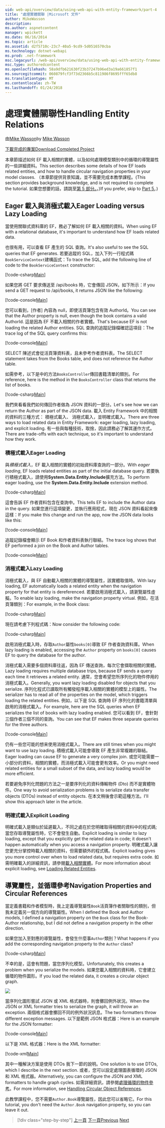```yaml
---
uid: web-api/overview/data/using-web-api-with-entity-framework/part-4
title: "處理實體關聯 |Microsoft 文件"
author: MikeWasson
description: 
ms.author: aspnetcontent
manager: wpickett
ms.date: 06/16/2014
ms.topic: article
ms.assetid: d2f5710c-23c7-40a5-9cd9-5d0516570cba
ms.technology: dotnet-webapi
ms.prod: .net-framework
msc.legacyurl: /web-api/overview/data/using-web-api-with-entity-framework/part-4
msc.type: authoredcontent
ms.openlocfilehash: 58a9dfb621630f23b37247b96ed3a19a661857f1
ms.sourcegitcommit: 060879fcf3f73d2366b5c811986f8695fff65db8
ms.translationtype: MT
ms.contentlocale: zh-TW
ms.lasthandoff: 01/24/2018
---
```

<a name="handling-entity-relations"></a><span data-ttu-id="dade6-102">處理實體關聯性</span><span class="sxs-lookup"><span data-stu-id="dade6-102">Handling Entity Relations</span></span>
====================
<span data-ttu-id="dade6-103">由[Mike Wasson](https://github.com/MikeWasson)</span><span class="sxs-lookup"><span data-stu-id="dade6-103">by [Mike Wasson](https://github.com/MikeWasson)</span></span>

[<span data-ttu-id="dade6-104">下載完成的專案</span><span class="sxs-lookup"><span data-stu-id="dade6-104">Download Completed Project</span></span>](https://github.com/MikeWasson/BookService)

<span data-ttu-id="dade6-105">本章節描述如何 EF 載入相關的實體，以及如何處理模型類別中的循環的導覽屬性的一些詳細資料。</span><span class="sxs-lookup"><span data-stu-id="dade6-105">This section describes some details of how EF loads related entities, and how to handle circular navigation properties in your model classes.</span></span> <span data-ttu-id="dade6-106">（本章節提供背景知識，並不需要完成本教學課程。</span><span class="sxs-lookup"><span data-stu-id="dade6-106">(This section provides background knowledge, and is not required to complete the tutorial.</span></span> <span data-ttu-id="dade6-107">如果您想要的話，請跳至[第 5 部分。](part-5.md)。)</span><span class="sxs-lookup"><span data-stu-id="dade6-107">If you prefer, skip to [Part 5.](part-5.md).)</span></span>

## <a name="eager-loading-versus-lazy-loading"></a><span data-ttu-id="dade6-108">Eager 載入與消極式載入</span><span class="sxs-lookup"><span data-stu-id="dade6-108">Eager Loading versus Lazy Loading</span></span>

<span data-ttu-id="dade6-109">當使用關聯式資料庫的 EF，務必了解如何 EF 載入相關的資料。</span><span class="sxs-lookup"><span data-stu-id="dade6-109">When using EF with a relational database, it's important to understand how EF loads related data.</span></span>

<span data-ttu-id="dade6-110">也很有用，可以查看 EF 產生的 SQL 查詢。</span><span class="sxs-lookup"><span data-stu-id="dade6-110">It's also useful to see the SQL queries that EF generates.</span></span> <span data-ttu-id="dade6-111">若要追蹤的 SQL，加入下列一行程式碼`BookServiceContext`建構函式：</span><span class="sxs-lookup"><span data-stu-id="dade6-111">To trace the SQL, add the following line of code to the `BookServiceContext` constructor:</span></span>

[!code-csharp[Main](part-4/samples/sample1.cs)]

<span data-ttu-id="dade6-112">如果您將 GET 要求傳送至 /api/books 時，它會傳回 JSON，如下所示：</span><span class="sxs-lookup"><span data-stu-id="dade6-112">If you send a GET request to /api/books, it returns JSON like the following:</span></span>

[!code-console[Main](part-4/samples/sample2.cmd)]

<span data-ttu-id="dade6-113">您可以看到，[作者] 內容為 null，即使活頁簿包含有效 AuthorId。</span><span class="sxs-lookup"><span data-stu-id="dade6-113">You can see that the Author property is null, even though the book contains a valid AuthorId.</span></span> <span data-ttu-id="dade6-114">這是因為 EF 不載入相關的作者實體。</span><span class="sxs-lookup"><span data-stu-id="dade6-114">That's because EF is not loading the related Author entities.</span></span> <span data-ttu-id="dade6-115">SQL 查詢的追蹤記錄檔確認這項目：</span><span class="sxs-lookup"><span data-stu-id="dade6-115">The trace log of the SQL query confirms this:</span></span>

[!code-console[Main](part-4/samples/sample3.sql)]

<span data-ttu-id="dade6-116">SELECT 陳述式會從活頁簿資料表，且未參考作者資料表。</span><span class="sxs-lookup"><span data-stu-id="dade6-116">The SELECT statement takes from the Books table, and does not reference the Author table.</span></span>

<span data-ttu-id="dade6-117">如需參考，以下是中的方法`BooksController`傳回書籍清單的類別。</span><span class="sxs-lookup"><span data-stu-id="dade6-117">For reference, here is the method in the `BooksController` class that returns the list of books.</span></span>

[!code-csharp[Main](part-4/samples/sample4.cs)]

<span data-ttu-id="dade6-118">我們來看看我們如何傳回作者做為 JSON 資料的一部分。</span><span class="sxs-lookup"><span data-stu-id="dade6-118">Let's see how we can return the Author as part of the JSON data.</span></span> <span data-ttu-id="dade6-119">載入 Entity Framework 中的相關的資料的三種方式： 積極式載入、 消極式載入，並明確式載入。</span><span class="sxs-lookup"><span data-stu-id="dade6-119">There are three ways to load related data in Entity Framework: eager loading, lazy loading, and explicit loading.</span></span> <span data-ttu-id="dade6-120">有一些與每種技術，取捨，因此請務必了解其運作方式。</span><span class="sxs-lookup"><span data-stu-id="dade6-120">There are trade-offs with each technique, so it's important to understand how they work.</span></span>

### <a name="eager-loading"></a><span data-ttu-id="dade6-121">積極式載入</span><span class="sxs-lookup"><span data-stu-id="dade6-121">Eager Loading</span></span>

<span data-ttu-id="dade6-122">與*積極式載入*，EF 載入相關的實體的初始資料庫查詢的一部分。</span><span class="sxs-lookup"><span data-stu-id="dade6-122">With *eager loading*, EF loads related entities as part of the initial database query.</span></span> <span data-ttu-id="dade6-123">若要執行積極式載入，請使用**System.Data.Entity.Include**擴充方法。</span><span class="sxs-lookup"><span data-stu-id="dade6-123">To perform eager loading, use the **System.Data.Entity.Include** extension method.</span></span>

[!code-csharp[Main](part-4/samples/sample5.cs)]

<span data-ttu-id="dade6-124">這會告訴 EF 作者資料包含在查詢中。</span><span class="sxs-lookup"><span data-stu-id="dade6-124">This tells EF to include the Author data in the query.</span></span> <span data-ttu-id="dade6-125">如果您進行這項變更，並執行應用程式，現在 JSON 資料看起來像這樣：</span><span class="sxs-lookup"><span data-stu-id="dade6-125">If you make this change and run the app, now the JSON data looks like this:</span></span>

[!code-console[Main](part-4/samples/sample6.cmd)]

<span data-ttu-id="dade6-126">追蹤記錄檔會顯示 EF Book 和作者資料表執行聯結。</span><span class="sxs-lookup"><span data-stu-id="dade6-126">The trace log shows that EF performed a join on the Book and Author tables.</span></span>

[!code-console[Main](part-4/samples/sample7.cmd)]

### <a name="lazy-loading"></a><span data-ttu-id="dade6-127">消極式載入</span><span class="sxs-lookup"><span data-stu-id="dade6-127">Lazy Loading</span></span>

<span data-ttu-id="dade6-128">消極式載入，與 EF 自動載入相關的實體的導覽屬性，該實體取值時。</span><span class="sxs-lookup"><span data-stu-id="dade6-128">With lazy loading, EF automatically loads a related entity when the navigation property for that entity is dereferenced.</span></span> <span data-ttu-id="dade6-129">若要啟用消極式載入，請瀏覽屬性虛擬。</span><span class="sxs-lookup"><span data-stu-id="dade6-129">To enable lazy loading, make the navigation property virtual.</span></span> <span data-ttu-id="dade6-130">例如，在活頁簿類別：</span><span class="sxs-lookup"><span data-stu-id="dade6-130">For example, in the Book class:</span></span>

[!code-csharp[Main](part-4/samples/sample8.cs?highlight=6)]

<span data-ttu-id="dade6-131">現在請考慮下列程式碼：</span><span class="sxs-lookup"><span data-stu-id="dade6-131">Now consider the following code:</span></span>

[!code-csharp[Main](part-4/samples/sample9.cs)]

<span data-ttu-id="dade6-132">啟用消極式載入時，存取`Author`屬性`books[0]`導致 EF 作者查詢資料庫。</span><span class="sxs-lookup"><span data-stu-id="dade6-132">When lazy loading is enabled, accessing the `Author` property on `books[0]` causes EF to query the database for the author.</span></span>

<span data-ttu-id="dade6-133">消極式載入需要多個資料庫往返，因為 EF 傳送查詢，每次它會擷取相關的實體。</span><span class="sxs-lookup"><span data-stu-id="dade6-133">Lazy loading requires multiple database trips, because EF sends a query each time it retrieves a related entity.</span></span> <span data-ttu-id="dade6-134">通常，您會希望您所序列化的物件停用的消極式載入。</span><span class="sxs-lookup"><span data-stu-id="dade6-134">Generally, you want lazy loading disabled for objects that you serialize.</span></span> <span data-ttu-id="dade6-135">序列化程式已讀取所有觸發程序載入相關的實體的模型上的屬性。</span><span class="sxs-lookup"><span data-stu-id="dade6-135">The serializer has to read all of the properties on the model, which triggers loading the related entities.</span></span> <span data-ttu-id="dade6-136">例如，以下是 SQL 查詢時 EF 序列化的書籍清單與啟用的消極式載入。</span><span class="sxs-lookup"><span data-stu-id="dade6-136">For example, here are the SQL queries when EF serializes the list of books with lazy loading enabled.</span></span> <span data-ttu-id="dade6-137">您可以看到 EF，會針對三個作者三個不同的查詢。</span><span class="sxs-lookup"><span data-stu-id="dade6-137">You can see that EF makes three separate queries for the three authors.</span></span>

[!code-console[Main](part-4/samples/sample10.sql)]

<span data-ttu-id="dade6-138">仍有一些您可能的想来使用消極式載入。</span><span class="sxs-lookup"><span data-stu-id="dade6-138">There are still times when you might want to use lazy loading.</span></span> <span data-ttu-id="dade6-139">積極式載入可能會導致 EF 產生非常複雜的聯結。</span><span class="sxs-lookup"><span data-stu-id="dade6-139">Eager loading can cause EF to generate a very complex join.</span></span> <span data-ttu-id="dade6-140">或您可能需要一小部分的資料，相關的實體，而消極式載入可能會更有效率。</span><span class="sxs-lookup"><span data-stu-id="dade6-140">Or you might need related entities for a small subset of the data, and lazy loading would be more efficient.</span></span>

<span data-ttu-id="dade6-141">若要避免序列化問題的方法之一是要序列化的資料傳輸物件 (Dto) 而不是實體物件。</span><span class="sxs-lookup"><span data-stu-id="dade6-141">One way to avoid serialization problems is to serialize data transfer objects (DTOs) instead of entity objects.</span></span> <span data-ttu-id="dade6-142">在本文稍後會示範這種方法。</span><span class="sxs-lookup"><span data-stu-id="dade6-142">I'll show this approach later in the article.</span></span>

### <a name="explicit-loading"></a><span data-ttu-id="dade6-143">明確式載入</span><span class="sxs-lookup"><span data-stu-id="dade6-143">Explicit Loading</span></span>

<span data-ttu-id="dade6-144">明確式載入是類似於延遲載入，不同之處在於您明確取得相關的資料中的程式碼;當您存取導覽屬性時，它不會發生自動。</span><span class="sxs-lookup"><span data-stu-id="dade6-144">Explicit loading is similar to lazy loading, except that you explicitly get the related data in code; it doesn't happen automatically when you access a navigation property.</span></span> <span data-ttu-id="dade6-145">明確式載入讓您更充分掌控時載入相關的資料，但需要額外的程式碼。</span><span class="sxs-lookup"><span data-stu-id="dade6-145">Explicit loading gives you more control over when to load related data, but requires extra code.</span></span> <span data-ttu-id="dade6-146">如需明確載入的詳細資訊，請參閱[載入相關實體](https://msdn.microsoft.com/data/jj574232#explicit)。</span><span class="sxs-lookup"><span data-stu-id="dade6-146">For more information about explicit loading, see [Loading Related Entities](https://msdn.microsoft.com/data/jj574232#explicit).</span></span>

## <a name="navigation-properties-and-circular-references"></a><span data-ttu-id="dade6-147">導覽屬性，並循環參考</span><span class="sxs-lookup"><span data-stu-id="dade6-147">Navigation Properties and Circular References</span></span>

<span data-ttu-id="dade6-148">當定義書籍和作者模型時，我上定義導覽屬性`Book`活頁簿作者關聯性的類別，但我未定義另一個方向的導覽屬性。</span><span class="sxs-lookup"><span data-stu-id="dade6-148">When I defined the Book and Author models, I defined a navigation property on the `Book` class for the Book-Author relationship, but I did not define a navigation property in the other direction.</span></span>

<span data-ttu-id="dade6-149">如果您加入至對應的導覽屬性，會發生什麼事`Author`類別？</span><span class="sxs-lookup"><span data-stu-id="dade6-149">What happens if you add the corresponding navigation property to the `Author` class?</span></span>

[!code-csharp[Main](part-4/samples/sample11.cs?highlight=7)]

<span data-ttu-id="dade6-150">不幸的是，這會有問題，當您序列化模型。</span><span class="sxs-lookup"><span data-stu-id="dade6-150">Unfortunately, this creates a problem when you serialize the models.</span></span> <span data-ttu-id="dade6-151">如果您載入相關的資料時，它會建立循環的物件圖形。</span><span class="sxs-lookup"><span data-stu-id="dade6-151">If you load the related data, it creates a circular object graph.</span></span>

![](part-4/_static/image1.png)

<span data-ttu-id="dade6-152">當序列化圖形嘗試 JSON 或 XML 格式器時，則會擲回例外狀況。</span><span class="sxs-lookup"><span data-stu-id="dade6-152">When the JSON or XML formatter tries to serialize the graph, it will throw an exception.</span></span> <span data-ttu-id="dade6-153">兩個格式器會擲回不同的例外狀況訊息。</span><span class="sxs-lookup"><span data-stu-id="dade6-153">The two formatters throw different exception messages.</span></span> <span data-ttu-id="dade6-154">以下是範例 JSON 格式器：</span><span class="sxs-lookup"><span data-stu-id="dade6-154">Here is an example for the JSON formatter:</span></span>

[!code-console[Main](part-4/samples/sample12.cmd)]

<span data-ttu-id="dade6-155">以下是 XML 格式器：</span><span class="sxs-lookup"><span data-stu-id="dade6-155">Here is the XML formatter:</span></span>

[!code-xml[Main](part-4/samples/sample13.xml)]

<span data-ttu-id="dade6-156">其中一種解決方案是使用 DTOs 我下一節的說明。</span><span class="sxs-lookup"><span data-stu-id="dade6-156">One solution is to use DTOs, which I describe in the next section.</span></span> <span data-ttu-id="dade6-157">或者，您可以設定處理圖表循環的 JSON 和 XML 格式器。</span><span class="sxs-lookup"><span data-stu-id="dade6-157">Alternatively, you can configure the JSON and XML formatters to handle graph cycles.</span></span> <span data-ttu-id="dade6-158">如需詳細資訊，請參閱[處理循環的物件參考](../../formats-and-model-binding/json-and-xml-serialization.md#handling_circular_object_references)。</span><span class="sxs-lookup"><span data-stu-id="dade6-158">For more information, see [Handling Circular Object References](../../formats-and-model-binding/json-and-xml-serialization.md#handling_circular_object_references).</span></span>

<span data-ttu-id="dade6-159">此教學課程中，您不需要`Author.Book`導覽屬性，因此您可以省略它。</span><span class="sxs-lookup"><span data-stu-id="dade6-159">For this tutorial, you don't need the `Author.Book` navigation property, so you can leave it out.</span></span>

>[!div class="step-by-step"]
<span data-ttu-id="dade6-160">[上一頁](part-3.md)
[下一頁](part-5.md)</span><span class="sxs-lookup"><span data-stu-id="dade6-160">[Previous](part-3.md)
[Next](part-5.md)</span></span>

